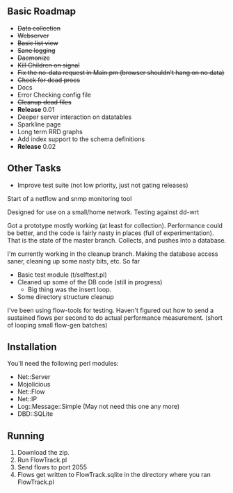 
Basic Roadmap
-------------
- ~~Data collection~~
- ~~Webserver~~
- ~~Basic list view~~
- ~~Sane logging~~
- ~~Daemonize~~
- ~~Kill Children on signal~~
- ~~Fix the no-data request in Main.pm  (browser shouldn't hang on no data)~~
- ~~Check for dead procs~~
- Docs
- Error Checking config file
- ~~Cleanup dead files~~
- **Release** 0.01
- Deeper server interaction on datatables
- Sparkline page
- Long term RRD graphs
- Add index support to the schema definitions
- **Release** 0.02

Other Tasks
-----------
- Improve test suite (not low priority, just not gating releases)


Start of a netflow and snmp monitoring tool

Designed for use on a small/home network.  Testing against dd-wrt

Got a prototype mostly working (at least for collection).  Performance
could be better, and the code is fairly nasty in places (full of
experimentation).  That is the state of the master branch.  Collects,
and pushes into a database.

I'm currently working in the cleanup branch.  Making the database
access saner, cleaning up some nasty bits, etc.  So far

- Basic test module (t/selftest.pl)
- Cleaned up some of the DB code (still in progress)
  - Big thing was the insert loop.
- Some directory structure cleanup

I've been using flow-tools for testing.  Haven't figured out how to
send a sustained flows per second to do actual performance
measurement.  (short of looping small flow-gen batches)

Installation
------------
You'll need the following perl modules:

- Net::Server
- Mojolicious
- Net::Flow
- Net::IP
- Log::Message::Simple (May not need this one any more)
- DBD::SQLite
 
Running
-------
1. Download the zip.  
2. Run FlowTrack.pl  
3. Send flows to port 2055
4. Flows get written to FlowTrack.sqlite in the directory where you ran FlowTrack.pl



